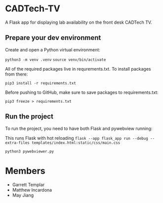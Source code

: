 # CADTech-TV
A Flask app for displaying lab availability on the front desk CADTech TV.

## Prepare your dev environment

Create and open a Python virtual environment:

`python3 -m venv .venv`
`source venv/bin/activate`


All of the required packages live in requrements.txt. To install packages from there:

`pip3 install -r requirements.txt`


Before pushing to GitHub, make sure to save packages to requirements.txt:

`pip3 freeze > requirements.txt`


## Run the project

To run the project, you need to have both Flask and pywebview running:

This runs Flask with hot reloading
`flask --app flask_app run --debug --extra-files templates/index.html:static/css/main.css`

`python3 pywebviewer.py`


# Members
* Garrett Templar
* Matthew Incardona
* May Jiang
